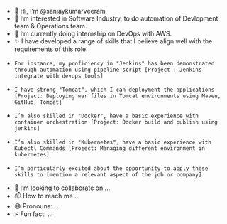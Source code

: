 - 👋 Hi, I’m @sanjaykumarveeram
- 👀 I’m interested in Software Industry, to do automation of Devlopment team & Operations team.
- 🌱 I’m currently doing internship on DevOps with AWS.
- ✨ I have developed a range of skills that I believe align well with the requirements of this role.
-     For instance, my proficiency in "Jenkins" has been demonstrated through automation using pipeline script [Project : Jenkins integrate with devops tools]
-     I have strong "Tomcat", which I can deployment the applications [Project: Deploying war files in Tomcat environments using Maven, GitHub, Tomcat] 
-     I’m also skilled in "Docker", have a basic experience with container orchestration [Project: Docker build and publish using jenkins]
-     I’m also skilled in "Kubernetes", have a basic experience with Kubectl Commands [Project: Managing different environment in kubernetes]
-     I’m particularly excited about the opportunity to apply these skills to [mention a relevant aspect of the job or company]
- 💞️ I’m looking to collaborate on ...
- 📫 How to reach me ...
- 😄 Pronouns: ...
- ⚡ Fun fact: ...

<!---
sanjaykumarveeram/sanjaykumarveeram is a ✨ special ✨ repository because its `README.md` (this file) appears on your GitHub profile.
You can click the Preview link to take a look at your changes.
--->
